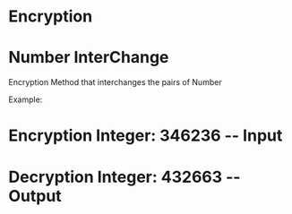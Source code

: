 # Encryption

# Number InterChange

Encryption Method that interchanges the pairs of Number 

Example:
# Encryption Integer: 346236 -- Input
# Decryption Integer: 432663 -- Output
